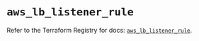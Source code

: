 # `aws_lb_listener_rule`

Refer to the Terraform Registry for docs: [`aws_lb_listener_rule`](https://registry.terraform.io/providers/hashicorp/aws/6.14.0/docs/resources/lb_listener_rule).
